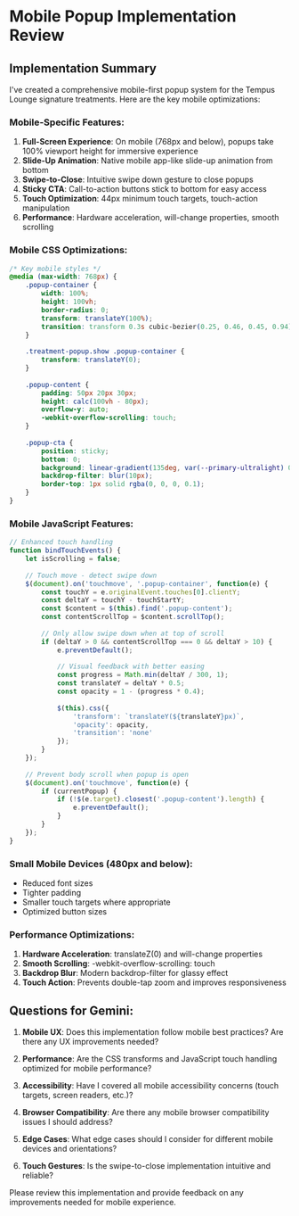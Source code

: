# Mobile Popup Implementation Review

## Implementation Summary

I've created a comprehensive mobile-first popup system for the Tempus Lounge signature treatments. Here are the key mobile optimizations:

### Mobile-Specific Features:

1. **Full-Screen Experience**: On mobile (768px and below), popups take 100% viewport height for immersive experience
2. **Slide-Up Animation**: Native mobile app-like slide-up animation from bottom
3. **Swipe-to-Close**: Intuitive swipe down gesture to close popups
4. **Sticky CTA**: Call-to-action buttons stick to bottom for easy access
5. **Touch Optimization**: 44px minimum touch targets, touch-action manipulation
6. **Performance**: Hardware acceleration, will-change properties, smooth scrolling

### Mobile CSS Optimizations:

```css
/* Key mobile styles */
@media (max-width: 768px) {
    .popup-container {
        width: 100%;
        height: 100vh;
        border-radius: 0;
        transform: translateY(100%);
        transition: transform 0.3s cubic-bezier(0.25, 0.46, 0.45, 0.94);
    }
    
    .treatment-popup.show .popup-container {
        transform: translateY(0);
    }
    
    .popup-content {
        padding: 50px 20px 30px;
        height: calc(100vh - 80px);
        overflow-y: auto;
        -webkit-overflow-scrolling: touch;
    }
    
    .popup-cta {
        position: sticky;
        bottom: 0;
        background: linear-gradient(135deg, var(--primary-ultralight) 0%, rgba(255, 255, 255, 0.95) 100%);
        backdrop-filter: blur(10px);
        border-top: 1px solid rgba(0, 0, 0, 0.1);
    }
}
```

### Mobile JavaScript Features:

```javascript
// Enhanced touch handling
function bindTouchEvents() {
    let isScrolling = false;
    
    // Touch move - detect swipe down
    $(document).on('touchmove', '.popup-container', function(e) {
        const touchY = e.originalEvent.touches[0].clientY;
        const deltaY = touchY - touchStartY;
        const $content = $(this).find('.popup-content');
        const contentScrollTop = $content.scrollTop();
        
        // Only allow swipe down when at top of scroll
        if (deltaY > 0 && contentScrollTop === 0 && deltaY > 10) {
            e.preventDefault();
            
            // Visual feedback with better easing
            const progress = Math.min(deltaY / 300, 1);
            const translateY = deltaY * 0.5;
            const opacity = 1 - (progress * 0.4);
            
            $(this).css({
                'transform': `translateY(${translateY}px)`,
                'opacity': opacity,
                'transition': 'none'
            });
        }
    });
    
    // Prevent body scroll when popup is open
    $(document).on('touchmove', function(e) {
        if (currentPopup) {
            if (!$(e.target).closest('.popup-content').length) {
                e.preventDefault();
            }
        }
    });
}
```

### Small Mobile Devices (480px and below):

- Reduced font sizes
- Tighter padding
- Smaller touch targets where appropriate
- Optimized button sizes

### Performance Optimizations:

1. **Hardware Acceleration**: translateZ(0) and will-change properties
2. **Smooth Scrolling**: -webkit-overflow-scrolling: touch
3. **Backdrop Blur**: Modern backdrop-filter for glassy effect
4. **Touch Action**: Prevents double-tap zoom and improves responsiveness

## Questions for Gemini:

1. **Mobile UX**: Does this implementation follow mobile best practices? Are there any UX improvements needed?

2. **Performance**: Are the CSS transforms and JavaScript touch handling optimized for mobile performance?

3. **Accessibility**: Have I covered all mobile accessibility concerns (touch targets, screen readers, etc.)?

4. **Browser Compatibility**: Are there any mobile browser compatibility issues I should address?

5. **Edge Cases**: What edge cases should I consider for different mobile devices and orientations?

6. **Touch Gestures**: Is the swipe-to-close implementation intuitive and reliable?

Please review this implementation and provide feedback on any improvements needed for mobile experience.